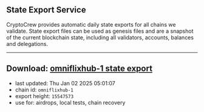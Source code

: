 ## State Export Service
CryptoCrew provides automatic daily state exports for all chains we validate. State export files can be used as genesis files and are a snapshot of the current blockchain state, including all validators, accounts, balances and delegations.

---
**Download: [omniflixhub-1 state export](https://dl-eu2.ccvalidators.com/SERVICE/omniflixhub/omniflixhub-1_export_15547573.json)**
---

- last updated: Thu Jan 02 2025 05:01:07
- chain id: `omniflixhub-1`
- export height: `15547573`
- use for: airdrops, local tests, chain recovery
